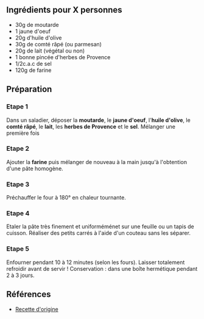 ## Ingrédients pour X personnes

- 30g de moutarde
- 1 jaune d'oeuf
- 20g d'huile d'olive
- 30g de comté râpé (ou parmesan)
- 20g de lait (végétal ou non)
- 1 bonne pincée d'herbes de Provence
- 1/2c.a.c de sel
- 120g de farine

## Préparation

### Etape 1

Dans un saladier, déposer la **moutarde**, le **jaune d'oeuf**, l'**huile d'olive**, le **comté râpé**, le **lait**, les **herbes de Provence** et le **sel**. Mélanger une première fois

### Etape 2

Ajouter la **farine** puis mélanger de nouveau à la main jusqu'à l'obtention d'une pâte homogène.

### Etape 3

Préchauffer le four à 180° en chaleur tournante.

### Etape 4

Etaler la pâte très finement et uniforméménet sur une feuille ou un tapis de cuisson. Réaliser des petits carrés à l'aide d'un couteau sans les séparer.

### Etape 5

Enfourner pendant 10 à 12 minutes (selon les fours). Laisser totalement refroidir avant de servir ! Conservation : dans une boîte hermétique pendant 2 à 3 jours.

## Références

- [Recette d'origine](https://www.healthyfoodcreation.fr/crackers-moutarde-et-comte/)
